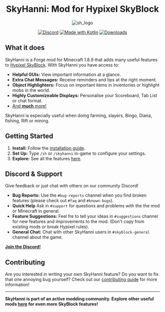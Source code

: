 <h1 align="center">
  SkyHanni: Mod for Hypixel SkyBlock
</h1>


<div align="center">

![sh_logo](https://github.com/hannibal002/SkyHanni/assets/24389977/2f52afa0-0330-434e-ba1c-f2affee96bc1)

[![Discord](https://img.shields.io/discord/997079228510117908?label=discord&color=9089DA&logo=discord&style=for-the-badge)](https://discord.gg/skyhanni-997079228510117908)
[![Made with Kotlin](https://img.shields.io/badge/Made%20With-Kotlin-orange?style=for-the-badge&logo=kotlin&logocolor=white)](https://kotlinlang.org/)
[![Downloads](https://img.shields.io/github/downloads/hannibal002/SkyHanni/total?label=downloads&color=208a19&logo=github&style=for-the-badge)](https://github.com/hannibal002/SkyHanni/releases)
</div>

## What it does

SkyHanni is a Forge mod for Minecraft 1.8.9 that adds many useful features to [Hypixel SkyBlock](https://wiki.hypixel.net/Main_Page). With SkyHanni you have access to:

* **Helpful GUIs:** View important information at a glance.
* **Extra Chat Messages:** Receive reminders and tips at the right moment.
* **Object Highlighters:** Focus on important items in inventories or highlight mobs in the world.
* **Highly Customizeable Displays:** Personalise your Scoreboard, Tab List or chat format.
* [And **much** more!](docs/FEATURES.md)

SkyHanni is especially useful when doing farming, slayers, Bingo, Diana, fishing, Rift or mining.

## Getting Started

1. **Install:**  Follow the [installation guide](docs/INSTALLING.md).
2. **Set Up:** Type `/sh` or `/skyhanni` in-game to configure your settings.
3. **Explore:** See all the features [here](docs/FEATURES.md).

## Discord & Support

Give feedback or just chat with others on our community Discord!

* **Bug Reports:** Use the `#bug-reports` channel when you find broken features (please check out `#faq` and `#known-bugs`).
* **Quick Help** Ask in `#support` for questions and problems with the the mod or Minecraft in general.
* **Feature Suggestions:** Feel fre to tell your ideas in `#suggestions` channel for new features and improvements to the mod. (Don't copy from existing mods or break Hypixel rules).
* **General Chat:** Chat with other SkyHanni users in `#skyblock-general` channel about the game.

**[Join the Discord!](https://discord.gg/skyhanni-997079228510117908)**

## Contributing

Are you interested in writing your own SkyHanni feature? Do you want to fix that one annoying bug yourself? Check out our [contributing guide](CONTRIBUTING.md) for more information!

---

**SkyHanni is part of an active modding community. Explore other useful mods [here](https://sbmw.ca/mod-lists/skyblock-mod-list/) for even more SkyBlock features!**
